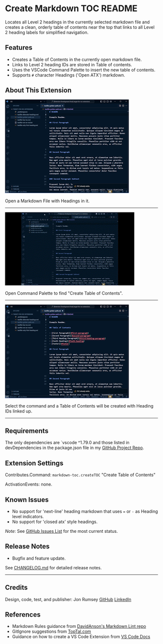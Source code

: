 # Create Markdown TOC README

Locates all Level 2 headings in the currently selected markdown file and creates a clean, orderly table of contents near the top that links to all Level 2 heading labels for simplified navigation.

## Features

- Creates a Table of Contents in the currently open markdown file.
- Links to Level 2 heading IDs are stored in Table of contents.
- Uses the VSCode Command Palette to insert the new table of contents.
- Supports `#` character Headings ('Open ATX') markdown.

## About This Extension

![Open a markdown file with headings in it](images/markdown-toc-md-file-with-headings.png)

Open a Markdown File with Headings in it.

---

![Open the Command Palette and find Create Table of Contents command](images/markdown-toc-create-toc-video.gif)

Open Command Palette to find "Create Table of Contents".

---

![Select the command and all Level 2 headings will get linked using Heading IDs](images/markdown-toc-md-file-updated-with-toc.png)

Select the command and a Table of Contents will be created with Heading IDs linked up.

---

## Requirements

The only dependencies are `vscode ^1.79.0 and those listed in devDependencies in the package.json file in my [GitHub Project Repo](https://github.com/nojronatron/markdown-toc/).

## Extension Settings

Contributes.Command: `markdown-toc.createTOC` "Create Table of Contents"

ActivationEvents: none.

## Known Issues

- No support for 'next-line' heading markdown that uses `=` or `-` as Heading level indicators.
- No support for 'closed atx' style headings.

_Note_: See [GitHub Issues List](https://github.com/nojronatron/markdown-toc/issues) for the most current status.

## Release Notes

- Bugfix and feature update.

See [CHANGELOG.md](./CHANGELOG.md) for detailed release notes.

---

## Credits

Design, code, test, and publisher: Jon Rumsey [GitHub](https://github.com/nojronatron) [LinkedIn](https://www.linkedin.com/in/jonathan-rumsey-wa)

## References

- Markdown Rules guidance from [DavidAnson's Markdown Lint repo](https://github.com/DavidAnson/markdownlint/blob/main/doc/Rules.md)
- GitIgnore suggestions from [TopTal.com](https://www.toptal.com/developers/gitignore/api/visualstudiocode)
- Guidance on how to create a VS Code Extension from [VS Code Docs](https://code.visualstudio.com/api/get-started/your-first-extension)
